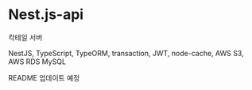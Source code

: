 # Nest.js-api
칵테일 서버

NestJS, TypeScript, TypeORM, transaction, JWT, node-cache, AWS S3, AWS RDS MySQL

README 업데이트 예정
